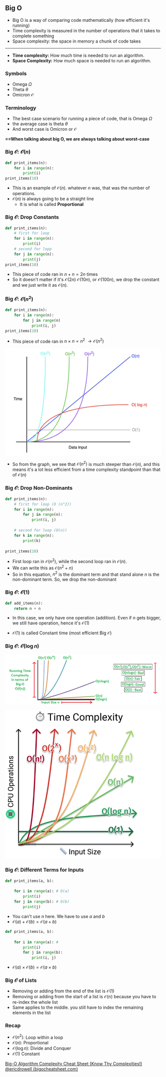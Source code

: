 ## Big O

- Big O is a way of comparing code mathematically (how efficient it's running)
- Time complexity is measured in the number of operations that it takes to complete something
- Space complexity: the space in memory a chunk of code takes

---

- **Time complexity:** How much time is needed to run an algorithm.
- **Space Complexity:** How much space is needed to run an algorithm.

### Symbols

- Omega $\Omega$
- Theta $\theta$
- Omicron $\mathcal{O}$

### Terminology

- The best case scenario for running a piece of code, that is Omega $\Omega$
- the average case is theta $\theta$
- And worst case is Omicron or $\mathcal{O}$

**==When talking about big O, we are always talking about worst-case**

### Big $\mathcal{O}$: $\mathcal{O}(n)$

```python
def print_items(n):
	for i in range(n):
		print(i)
print_items(10)
```

- This is an example of $\mathcal{O}(n)$. whatever $n$ was, that was the number of operations.
- $\mathcal{O}(n)$ is always going to be a straight line
  - It is what is called **Proportional**

### Big $\mathcal{O}$: Drop Constants

```python
def print_items(n):
	# first for loop
	for i in range(n):
		print(i)
	# second for lopp
	for j in range(n):
		print(j)
print_items(10)
```

- This piece of code ran in $n + n = 2n$ times
- So it doesn't matter if it's $\mathcal{O}(2n)$ $\mathcal{O}(10n)$, or $\mathcal{O}(100n)$, we drop the constant and we just write it as $\mathcal{O}(n)$.

### Big $\mathcal{O}$: $\mathcal{O}(n^2)$

```python
def print_items(n):
	for i in range(n):
		for j in range(n)
			print(i, j)
print_items(10)
```

- This piece of code ran in $n\times n = n^2$ $\rightarrow \mathcal{O}(n^2)$

![Time complexity](Assets/Pasted_image_20230605123911.png)

- So from the graph, we see that $\mathcal{O}(n^2)$ is much steeper than $\mathcal{O}(n)$, and this means it's a lot less efficient from a time complexity standpoint than that of $\mathcal{O}(n)$

### Big $\mathcal{O}$: Drop Non-Dominants

```python
def print_items(n):
	# first for loop (O (n^2))
	for i in range(n):
		for j in range(n):
			print(i, j)

	# second for loop (O(n))
	for k in range(n):
		print(k)

print_items(10)
```

- First loop ran in $\mathcal{O}(n^2)$, while the second loop ran in $\mathcal{O}(n)$.
- We can write this as $\mathcal{O}(n^2 + n)$
- So in this equation, $n^2$ is the dominant term and that stand alone $n$ is the non-dominant term. So, we drop the non-dominant

### Big $\mathcal{O}$: $\mathcal{O}(1)$

```python
def add_items(n):
	return n + n
```

- In this case, we only have one operation (addition). Even if $n$ gets bigger, we still have operation, hence it's $\mathcal{O}(1)$

- $\mathcal{O}(1)$ is called Constant time (most efficient Big $\mathcal{O}$)

### Big $\mathcal{O}$: $\mathcal{O}(\log n)$

![Time complexity](Assets/Pasted_image_20230605125545.png)

![Time complexity](Assets/Pasted_image_20230605125651.png)

### Big $\mathcal{O}$: Different Terms for Inputs

```python
def print_items(a, b):

	for i in range(a): # O(a)
		print(i)
	for j in range(b): # O(b)
		print(j)
```

- You can't use $n$ here. We have to use $a$ and $b$
- $\mathcal{O}(a) + \mathcal{O}(b) = \mathcal{O}(a + b)$

```python
def print_items(a, b):

	for i in range(a): #
		print(i)
		for j in range(b):
			print(i, j)
```

- $\mathcal{O}(a) \times \mathcal{O}(b) = \mathcal{O}(a \times b)$

### Big $\mathcal{O}$ of Lists

- Removing or adding from the end of the list is $\mathcal{O} (1)$
- Removing or adding from the start of a list is $\mathcal{O}(n)$ because you have to re-index the whole list
- Same applies to the middle. you still have to index the remaining elements in the list

### Recap

- $\mathcal{O}(n^2)$: Loop within a loop
- $\mathcal{O}(n)$: Proportional
- $\mathcal{O}(\log n)$: Divide and Conquer
- $\mathcal{O}(1)$ Constant

[Big-O Algorithm Complexity Cheat Sheet (Know Thy Complexities!) @ericdrowell (bigocheatsheet.com)](https://www.bigocheatsheet.com/)
